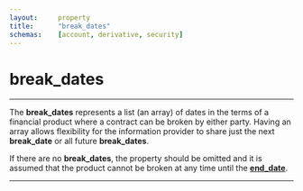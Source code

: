 ```yaml
---
layout:     property
title:      "break_dates"
schemas:    [account, derivative, security]
---
```


# break_dates

---

The **break_dates** represents a list (an array) of dates in the terms of a financial product where a contract can be broken by either party. Having an array allows flexibility for the information provider to share just the next **break_date** or all future **break_dates**.

If there are no **break_dates**, the property should be omitted and it is assumed that the product cannot be broken at any time until the [**end_date**][end].

---
[end]: https://github.com/suadelabs/fire/blob/master/documentation/properties/end_date.md
